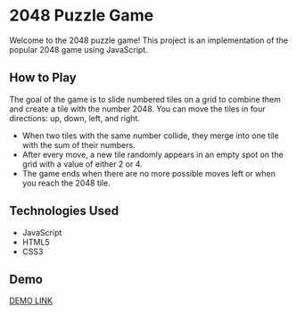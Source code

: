 # 2048 Puzzle Game

Welcome to the 2048 puzzle game! This project is an implementation of the popular 2048 game using JavaScript. 

## How to Play

The goal of the game is to slide numbered tiles on a grid to combine them and create a tile with the number 2048. You can move the tiles in four directions: up, down, left, and right. 

- When two tiles with the same number collide, they merge into one tile with the sum of their numbers.
- After every move, a new tile randomly appears in an empty spot on the grid with a value of either 2 or 4.
- The game ends when there are no more possible moves left or when you reach the 2048 tile.

## Technologies Used

- JavaScript
- HTML5
- CSS3

## Demo

[DEMO LINK](https://ksyvvkaa.github.io/2048-game/)
